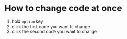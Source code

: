 # How to change code at once

1. hold `option` key
2. click the first code you want to change
3. click the second code you want to change
